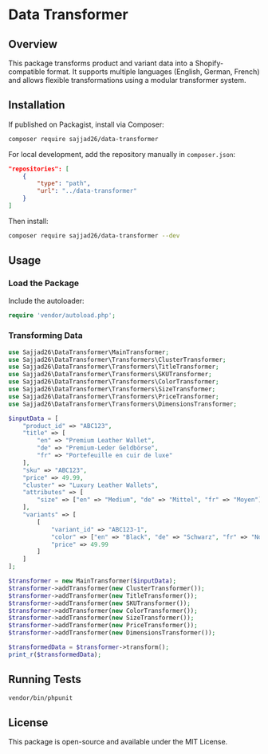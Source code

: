 # Data Transformer

## Overview
This package transforms product and variant data into a Shopify-compatible format. It supports multiple languages (English, German, French) and allows flexible transformations using a modular transformer system.

## Installation
If published on Packagist, install via Composer:
```sh
composer require sajjad26/data-transformer
```

For local development, add the repository manually in `composer.json`:
```json
"repositories": [
    {
        "type": "path",
        "url": "../data-transformer"
    }
]
```
Then install:
```sh
composer require sajjad26/data-transformer --dev
```

## Usage
### Load the Package
Include the autoloader:
```php
require 'vendor/autoload.php';
```

### Transforming Data
```php
use Sajjad26\DataTransformer\MainTransformer;
use Sajjad26\DataTransformer\Transformers\ClusterTransformer;
use Sajjad26\DataTransformer\Transformers\TitleTransformer;
use Sajjad26\DataTransformer\Transformers\SKUTransformer;
use Sajjad26\DataTransformer\Transformers\ColorTransformer;
use Sajjad26\DataTransformer\Transformers\SizeTransformer;
use Sajjad26\DataTransformer\Transformers\PriceTransformer;
use Sajjad26\DataTransformer\Transformers\DimensionsTransformer;

$inputData = [
    "product_id" => "ABC123",
    "title" => [
        "en" => "Premium Leather Wallet",
        "de" => "Premium-Leder Geldbörse",
        "fr" => "Portefeuille en cuir de luxe"
    ],
    "sku" => "ABC123",
    "price" => 49.99,
    "cluster" => "Luxury Leather Wallets",
    "attributes" => [
        "size" => ["en" => "Medium", "de" => "Mittel", "fr" => "Moyen"]
    ],
    "variants" => [
        [
            "variant_id" => "ABC123-1",
            "color" => ["en" => "Black", "de" => "Schwarz", "fr" => "Noir"],
            "price" => 49.99
        ]
    ]
];

$transformer = new MainTransformer($inputData);
$transformer->addTransformer(new ClusterTransformer());
$transformer->addTransformer(new TitleTransformer());
$transformer->addTransformer(new SKUTransformer());
$transformer->addTransformer(new ColorTransformer());
$transformer->addTransformer(new SizeTransformer());
$transformer->addTransformer(new PriceTransformer());
$transformer->addTransformer(new DimensionsTransformer());

$transformedData = $transformer->transform();
print_r($transformedData);
```

## Running Tests
```sh
vendor/bin/phpunit
```

## License
This package is open-source and available under the MIT License.

